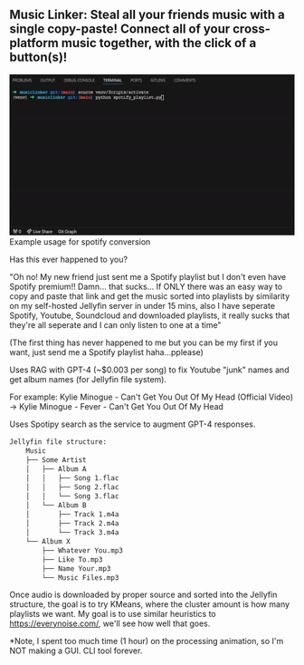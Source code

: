 ## Music Linker: Steal all your friends music with a single copy-paste! Connect all of your cross-platform music together, with the click of a button(s)!

![Spofity Example Gif](https://github.com/robingould/music-linker/blob/main/spotify.gif)
Example usage for spotify conversion
 
Has this ever happened to you? 

"Oh no! My new friend just sent me a Spotify playlist but I don't even have Spotify premium!! Damn... that sucks... If ONLY there was an easy way to copy and paste that link and get the music sorted into playlists by similarity on my self-hosted Jellyfin server in under 15 mins, also I have seperate Spotify, Youtube, Soundcloud and downloaded playlists, it really sucks that they're all seperate and I can only listen to one at a time"

(The first thing has never happened to me but you can be my first if you want, just send me a Spotify playlist haha...pplease)

Uses RAG with GPT-4 (~$0.003 per song) to fix Youtube "junk" names and get album names (for Jellyfin file system). 

For example: Kylie Minogue - Can't Get You Out Of My Head (Official Video) -> Kylie Minogue - Fever - Can't Get You Out Of My Head

Uses Spotipy search as the service to augment GPT-4 responses.

```
Jellyfin file structure:
    Music
    ├── Some Artist
    │   ├── Album A
    │   │   ├── Song 1.flac
    │   │   ├── Song 2.flac
    │   │   └── Song 3.flac
    │   └── Album B
    │       ├── Track 1.m4a
    │       ├── Track 2.m4a
    │       └── Track 3.m4a
    └── Album X
        ├── Whatever You.mp3
        ├── Like To.mp3
        ├── Name Your.mp3
        └── Music Files.mp3
```

Once audio is downloaded by proper source and sorted into the Jellyfin structure, the goal is to try KMeans, where the cluster amount is how many playlists we want. My goal is to use similar heuristics to https://everynoise.com/, we'll see how well that goes.

*Note, I spent too much time (1 hour) on the processing animation, so I'm NOT making a GUI. CLI tool forever. 

